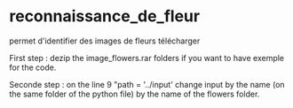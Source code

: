 # reconnaissance_de_fleur
permet d'identifier des images de fleurs télécharger

First step : dezip the image_flowers.rar folders if you want to have exemple for the code.

Seconde step : on the line 9 "path = '../input' change input by the name (on the same folder of the python file) by the name of the flowers folder.
